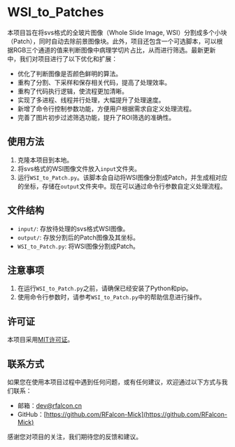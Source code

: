 # WSI_to_Patches
本项目旨在将svs格式的全玻片图像（Whole Slide Image, WSI）分割成多个小块（Patch），同时自动去除前景图像块。此外，项目还包含一个可选脚本，可以根据RGB三个通道的值来判断图像中病理学切片占比，从而进行筛选。最新更新中，我们对项目进行了以下优化和扩展：
- 优化了判断图像是否颜色鲜明的算法。
- 重构了分割、下采样和保存相关代码，提高了处理效率。
- 重构了代码执行逻辑，使流程更加清晰。
- 实现了多进程、线程并行处理，大幅提升了处理速度。
- 新增了命令行控制参数功能，方便用户根据需求自定义处理流程。
- 完善了图片初步过滤筛选功能，提升了ROI筛选的准确性。
## 使用方法
1. 克隆本项目到本地。
2. 将svs格式的WSI图像文件放入`input`文件夹。
3. 运行`WSI_to_Patch.py`。该脚本会自动将WSI图像分割成Patch，并生成相对应的坐标，存储在`output`文件夹中。现在可以通过命令行参数自定义处理流程。
## 文件结构
- `input/`: 存放待处理的svs格式WSI图像。
- `output/`: 存放分割后的Patch图像及其坐标。
- `WSI_to_Patch.py`: 将WSI图像分割成Patch。
## 注意事项
1. 在运行`WSI_to_Patch.py`之前，请确保已经安装了Python和pip。
2. 使用命令行参数时，请参考`WSI_to_Patch.py`中的帮助信息进行操作。
## 许可证
本项目采用[MIT许可证](LICENSE)。
## 联系方式
如果您在使用本项目过程中遇到任何问题，或有任何建议，欢迎通过以下方式与我们联系：
- 邮箱：dev@rfalcon.cn
- GitHub：[https://github.com/RFalcon-Mick](https://github.com/RFalcon-Mick)

感谢您对项目的关注，我们期待您的反馈和建议。

